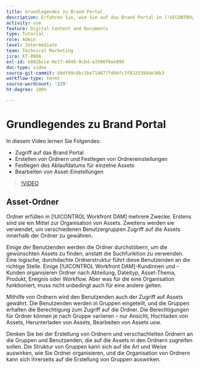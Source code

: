 ```yaml
---
title: Grundlegendes zu Brand Portal
description: Erfahren Sie, wie Sie auf das Brand Portal in [!UICONTROL Workfront DAM] zugreifen, Ordner erstellen, Verfallsdaten für einzelne Assets festlegen und Asset-Einstellungen bearbeiten können.
activity: use
feature: Digital Content and Documents
type: Tutorial
role: Admin
level: Intermediate
team: Technical Marketing
jira: KT-8966
exl-id: e882bcce-0e17-4040-9cbd-a3506f6ee099
doc-type: video
source-git-commit: bbdf99c6bc1be714077fd94fc3f8325394de36b3
workflow-type: tm+mt
source-wordcount: '229'
ht-degree: 100%

---
```


# Grundlegendes zu Brand Portal

In diesem Video lernen Sie Folgendes:

* Zugriff auf das Brand Portal
* Erstellen von Ordnern und Festlegen von Ordnereinstellungen
* Festlegen des Ablaufdatums für einzelne Assets
* Bearbeiten von Asset-Einstellungen

>[!VIDEO](https://video.tv.adobe.com/v/335229/?quality=12&learn=on&enablevpops=1)

## Asset-Ordner

Ordner erfüllen in [!UICONTROL Workfront DAM] mehrere Zwecke. Erstens sind sie ein Mittel zur Organisation von Assets. Zweitens werden sie verwendet, um verschiedenen Benutzergruppen Zugriff auf die Assets innerhalb der Ordner zu gewähren.

Einige der Benutzenden werden die Ordner durchstöbern, um die gewünschten Assets zu finden, anstatt die Suchfunktion zu verwenden. Eine logische, durchdachte Ordnerstruktur führt diese Benutzenden an die richtige Stelle. Einige [!UICONTROL Workfront DAM]-Kundinnen und -Kunden organisieren Ordner nach Abteilung, Dateityp, Asset-Thema, Produkt, Ereignis oder Workflow. Aber was für die eine Organisation funktioniert, muss nicht unbedingt auch für eine andere gelten.

Mithilfe von Ordnern wird den Benutzenden auch der Zugriff auf Assets gewährt. Die Benutzenden werden in Gruppen eingeteilt, und die Gruppen erhalten die Berechtigung zum Zugriff auf die Ordner. Die Berechtigungen für Ordner können je nach Gruppe variieren – nur Ansicht, Hochladen von Assets, Herunterladen von Assets, Bearbeiten von Assets usw.

Denken Sie bei der Erstellung von Ordnern und verschachtelten Ordnern an die Gruppen und Benutzenden, die auf die Assets in den Ordnern zugreifen sollen. Die Struktur von Gruppen kann sich auf die Art und Weise auswirken, wie Sie Ordner organisieren, und die Organisation von Ordnern kann sich ihrerseits auf die Erstellung von Gruppen auswirken.

